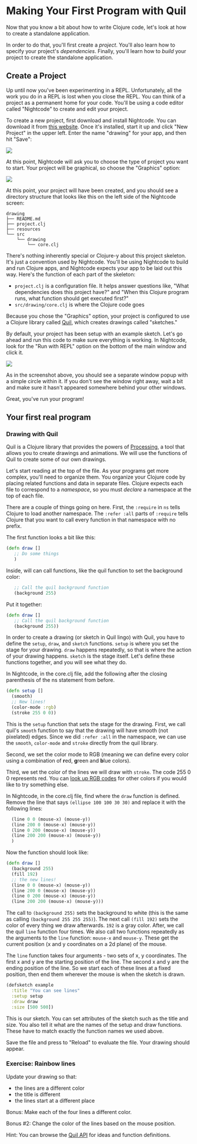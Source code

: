 Making Your First Program with Quil
===================================

Now that you know a bit about how to write Clojure code, let's look at
how to create a standalone application.

In order to do that, you'll first create a *project*. You'll also learn how to
specify your project's *dependencies*. Finally, you'll learn how to
*build* your project to create the standalone application.

## Create a Project

Up until now you've been experimenting in a REPL. Unfortunately, all
the work you do in a REPL is lost when you close the REPL. You can
think of a project as a permanent home for your code. You'll be using
a code editor called "Nightcode" to create and edit your project.

To create a new project, first download and install Nightcode. You can
download it from [this website](https://sekao.net/nightcode/). Once it's
installed, start it up and click "New Project" in the upper left. Enter
the name "drawing" for your app, and then hit "Save":

![](/curriculum/images/nc-scrn1.png?raw=true)

At this point, Nightcode will ask you to choose the type of project you
want to start. Your project will be graphical, so choose the "Graphics"
option:

![](/curriculum/images/nc-scrn2.png?raw=true)

At this point, your project will have been created, and you should see
a directory structure that looks like this on the left side of the Nightcode
screen:

```
drawing
├── README.md
├── project.clj
├── resources
└── src
    └── drawing
        └── core.clj
```

There's nothing inherently special or Clojure-y about this project
skeleton. It's just a convention used by Nightcode. You'll be using
Nightcode to build and run Clojure apps, and Nightcode expects your
app to be laid out this way. Here's the function of each part of the
skeleton:

- `project.clj` is a configuration file. It helps answer questions
  like, "What dependencies does this project have?" and "When this
  Clojure program runs, what function should get executed first?"
- `src/drawing/core.clj` is where the Clojure code goes

Because you chose the "Graphics" option, your project is configured to
use a Clojure library called [Quil](https://github.com/quil/quil),
which creates drawings called "sketches."

By default, your project has been setup with an example sketch. Let's go
ahead and run this code to make sure everything is working. In Nightcode,
look for the "Run with REPL" option on the bottom of the main window and click it.

![](/curriculum/images/nc-scrn3.png?raw=true)

As in the screenshot above, you should see a separate window popup with a
simple circle within it. If you don't see the window right away, wait a bit
and make sure it hasn't appeared somewhere behind your other windows.

Great, you've run your program!

## Your first real program

### Drawing with Quil

Quil is a Clojure library that provides the powers of [Processing](https://processing.org/), a
tool that allows you to create drawings and animations. We will use
the functions of Quil to create some of our own drawings.

Let's start reading at the top of the file. As your programs get more complex, you'll need to organize them. You
organize your Clojure code by placing related functions and data in
separate files. Clojure expects each file to correspond to a
*namespace*, so you must *declare* a namespace at the top of each
file.

There are a couple of things going on here. First, the `:require` in
`ns` tells Clojure to load another namespace. The `:refer :all` parts of
`:require` tells Clojure that you want to call every function in that 
namespace with no prefix.

The first function looks a bit like this:

```clojure
(defn draw []
   ;; Do some things
   )
```

Inside, will can call functions, like the quil function to set the background color:
```clojure
   ;; Call the quil background function
   (background 255)
```

Put it together:
```clojure
(defn draw []
   ;; Call the quil background function
   (background 255))
```

In order to create a drawing (or sketch in Quil lingo) with Quil, you
have to define the `setup`, `draw`, and `sketch` functions. `setup` is
where you set the stage for your drawing. `draw` happens repeatedly,
so that is where the action of your drawing happens. `sketch` is the
stage itself. Let's define these functions together, and you will see
what they do.

In Nightcode, in the core.clj file, add the following after the
closing parenthesis of the ns statement from before.

```clojure
(defn setup []
  (smooth)
  ;; New lines!
  (color-mode :rgb)
  (stroke 255 0 0))
```

This is the `setup` function that sets the stage for the
drawing. First, we call quil's `smooth` function to say that the
drawing will have smooth (not pixelated) edges. Since we did `:refer :all`
in the namespace, we can use the `smooth`, `color-mode` and `stroke` 
directly from the quil library. 

Second, we set the color mode to RGB (meaning we can define every color
using a combination of **r**ed, **g**reen and **b**lue colors).

Third, we set the color of the lines we will draw with `stroke`. The
code 255 0 0 represents red. You can [look up RGB codes](http://xona.com/colorlist/) for other
colors if you would like to try something else.

In Nightcode, in the core.clj file, find where the `draw` function is defined. Remove the 
line that says `(ellipse 100 100 30 30)` and replace it with the following lines:

```clojure
  (line 0 0 (mouse-x) (mouse-y))
  (line 200 0 (mouse-x) (mouse-y))
  (line 0 200 (mouse-x) (mouse-y))
  (line 200 200 (mouse-x) (mouse-y))
  )
```

Now the function should look like:

```clojure
(defn draw []
  (background 255)
  (fill 192)
  ;; the new lines!
  (line 0 0 (mouse-x) (mouse-y))
  (line 200 0 (mouse-x) (mouse-y))
  (line 0 200 (mouse-x) (mouse-y))
  (line 200 200 (mouse-x) (mouse-y)))
```
The call to `(background 255)` sets the background to white (this is
the same as calling `(background 255 255 255)`).
The next call `(fill 192)` sets the color of every thing we draw afterwards.
`192` is a gray color.
After, we call the quil `line` function four times. 
We also call two functions repeatedly as the arguments to the `line` function:
`mouse-x` and `mouse-y`. These get the current position (x and y
coordinates on a 2d plane) of the mouse. 

The `line` function takes four arguments - two sets of x, y coordinates. 
The first x and y are the starting position of the line. The second 
x and y are the ending position of the line. So we start each of 
these lines at a fixed position, then end them wherever the mouse
is when the sketch is drawn.

```clojure
(defsketch example
  :title "You can see lines"
  :setup setup
  :draw draw
  :size [500 500])
```

This is our sketch. You can set attributes of the sketch such as the
title and size. You also tell it what are the names of the setup and
draw functions. These have to match exactly the function names we used
above.

Save the file and press to "Reload" to evaluate the file. Your drawing should appear.

### Exercise: Rainbow lines
Update your drawing so that:
* the lines are a different color
* the title is different
* the lines start at a different place

Bonus: Make each of the four lines a different color.

Bonus #2: Change the color of the lines based on the mouse position.

Hint: You can browse the [Quil API](http://quil.info/api) for ideas and function definitions.
